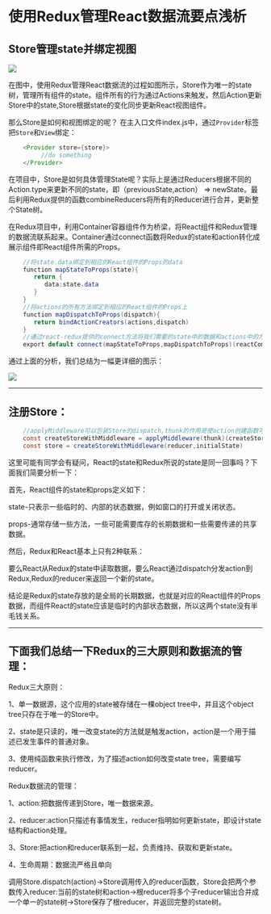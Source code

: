 # 使用Redux管理React数据流要点浅析

## Store管理state并绑定视图

![](https://rudy.org.cn/images/redux-react/1.png)

在图中，使用Redux管理React数据流的过程如图所示，Store作为唯一的state树，管理所有组件的state。组件所有的行为通过Actions来触发，然后Action更新Store中的state,Store根据state的变化同步更新React视图组件。

那么Store是如何和视图绑定的呢？
在主入口文件index.js中，通过`Provider`标签把`Store`和`View`绑定：

```java
    <Provider store={store}>
         //do something
    </Provider>
```

在项目中，Store是如何具体管理State呢？实际上是通过Reducers根据不同的Action.type来更新不同的state，即（previousState,action） => newState。最后利用Redux提供的函数combineReducers将所有的Reducer进行合并，更新整个State树。

在Redux项目中，利用Container容器组件作为桥梁，将React组件和Redux管理的数据流联系起来。Container通过connect函数将Redux的state和action转化成展示组件即React组件所需的Props。

```java
    //将state.data绑定到相应的React组件的Props的data
    function mapStateToProps(state){
       return {
          data:state.data
       }
    }
    //将actions的所有方法绑定到相应的React组件的Props上
    function mapDispatchToProps(dispatch){
       return bindActionCreators(actions,dispatch)
    }
    //通过react-redux提供的connect方法将我们需要的state中的数据和actions中的方法绑定到相应的React组件的Props上
    export default connect(mapStateToProps,mapDispatchToProps)(reactComponent)
```

通过上面的分析，我们总结为一幅更详细的图示：

![](https://rudy.org.cn/images/redux-react/2.png)

***

## 注册Store：

```java
    //applyMiddleware可以包装Store的dispatch,thunk的作用是使action创建函数可以返回一个function替代action对象
    const createStoreWithMiddleware = applyMiddleware(thunk)(createStore)
    const store = createStoreWithMiddleware(reducer,initialState)
```

这里可能有同学会有疑问，React的state和Redux所说的state是同一回事吗？下面我们简要分析一下：

首先，React组件的state和props定义如下：

state-只表示一些临时的、内部的状态数据，例如窗口的打开或关闭状态。

props-通常存储一些方法，一些可能需要库存的长期数据和一些需要传递的共享数据。

然后，Redux和React基本上只有2种联系：

要么React从Redux的state中读取数据，要么React通过dispatch分发action到Redux,Redux的reducer来返回一个新的state。

结论是Redux的state存放的是全局的长期数据，也就是对应的React组件的Props数据，而组件React的state应该是临时的内部状态数据，所以这两个state没有半毛钱关系。
***

## 下面我们总结一下Redux的三大原则和数据流的管理：

Redux三大原则：

1、单一数据源，这个应用的state被存储在一棵object tree中，并且这个object tree只存在于唯一的Store中。

2、state是只读的，唯一改变state的方法就是触发action，action是一个用于描述已发生事件的普通对象。

3、使用纯函数来执行修改，为了描述action如何改变state tree，需要编写reducer。

Redux数据流的管理：

1、action:把数据传递到Store，唯一数据来源。

2、reducer:action只描述有事情发生，reducer指明如何更新state，即设计state结构和action处理。

3、Store:把action和reducer联系到一起，负责维持、获取和更新state。

4、生命周期：数据流严格且单向

  调用Store.dispatch(action)->Store调用传入的reducer函数，Store会把两个参数传入reducer:当前的state树和action->根reducer将多个子reducer输出合并成一个单一的state树->Store保存了根reducer，并返回完整的state树。








